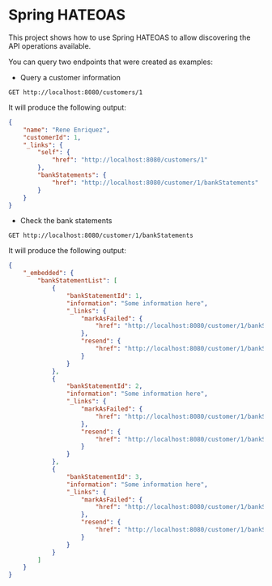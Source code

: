 # Spring HATEOAS

This project shows how to use Spring HATEOAS to allow discovering the API operations available.


You can query two endpoints that were created as examples:


- Query a customer information

`
GET http://localhost:8080/customers/1
`

It will produce the following output:

```json
{
    "name": "Rene Enriquez",
    "customerId": 1,
    "_links": {
        "self": {
            "href": "http://localhost:8080/customers/1"
        },
        "bankStatements": {
            "href": "http://localhost:8080/customer/1/bankStatements"
        }
    }
}
```

- Check the bank statements

`
GET http://localhost:8080/customer/1/bankStatements
`

It will produce the following output:

```json
{
    "_embedded": {
        "bankStatementList": [
            {
                "bankStatementId": 1,
                "information": "Some information here",
                "_links": {
                    "markAsFailed": {
                        "href": "http://localhost:8080/customer/1/bankStatements/1/markAsFailed"
                    },
                    "resend": {
                        "href": "http://localhost:8080/customer/1/bankStatements/1/resend"
                    }
                }
            },
            {
                "bankStatementId": 2,
                "information": "Some information here",
                "_links": {
                    "markAsFailed": {
                        "href": "http://localhost:8080/customer/1/bankStatements/2/markAsFailed"
                    },
                    "resend": {
                        "href": "http://localhost:8080/customer/1/bankStatements/2/resend"
                    }
                }
            },
            {
                "bankStatementId": 3,
                "information": "Some information here",
                "_links": {
                    "markAsFailed": {
                        "href": "http://localhost:8080/customer/1/bankStatements/3/markAsFailed"
                    },
                    "resend": {
                        "href": "http://localhost:8080/customer/1/bankStatements/3/resend"
                    }
                }
            }
        ]
    }
}
```